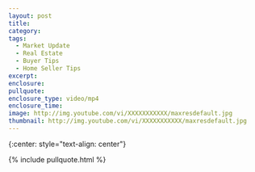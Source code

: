 ```yaml
---
layout: post
title:
category:
tags:
  - Market Update
  - Real Estate
  - Buyer Tips
  - Home Seller Tips
excerpt:
enclosure:
pullquote:
enclosure_type: video/mp4
enclosure_time:
image: http://img.youtube.com/vi/XXXXXXXXXXX/maxresdefault.jpg
thumbnail: http://img.youtube.com/vi/XXXXXXXXXXX/maxresdefault.jpg
---
```

{:center: style="text-align: center"}

{% include pullquote.html %}

